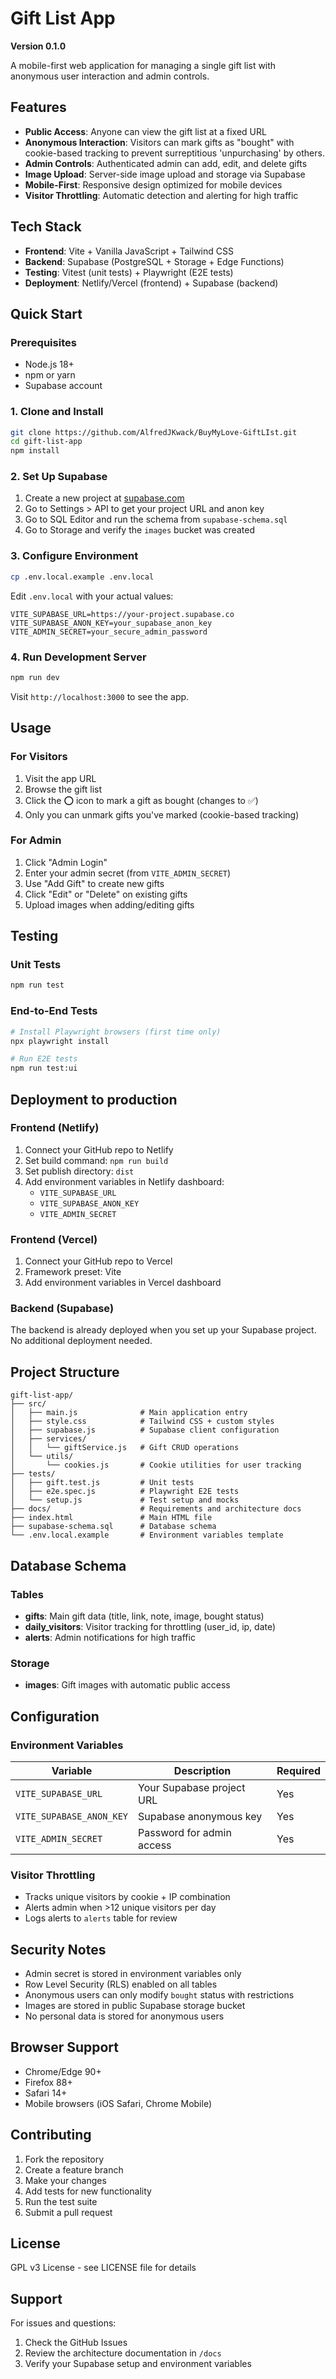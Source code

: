 # Gift List App

**Version 0.1.0**

A mobile-first web application for managing a single gift list with anonymous user interaction and admin controls.

## Features

- **Public Access**: Anyone can view the gift list at a fixed URL
- **Anonymous Interaction**: Visitors can mark gifts as "bought" with cookie-based tracking to prevent surreptitious 'unpurchasing' by others.
- **Admin Controls**: Authenticated admin can add, edit, and delete gifts
- **Image Upload**: Server-side image upload and storage via Supabase
- **Mobile-First**: Responsive design optimized for mobile devices
- **Visitor Throttling**: Automatic detection and alerting for high traffic

## Tech Stack

- **Frontend**: Vite + Vanilla JavaScript + Tailwind CSS
- **Backend**: Supabase (PostgreSQL + Storage + Edge Functions)
- **Testing**: Vitest (unit tests) + Playwright (E2E tests)
- **Deployment**: Netlify/Vercel (frontend) + Supabase (backend)

## Quick Start

### Prerequisites

- Node.js 18+ 
- npm or yarn
- Supabase account

### 1. Clone and Install

```bash
git clone https://github.com/AlfredJKwack/BuyMyLove-GiftLIst.git
cd gift-list-app
npm install
```

### 2. Set Up Supabase

1. Create a new project at [supabase.com](https://supabase.com)
2. Go to Settings > API to get your project URL and anon key
3. Go to SQL Editor and run the schema from `supabase-schema.sql`
4. Go to Storage and verify the `images` bucket was created

### 3. Configure Environment

```bash
cp .env.local.example .env.local
```

Edit `.env.local` with your actual values:

```env
VITE_SUPABASE_URL=https://your-project.supabase.co
VITE_SUPABASE_ANON_KEY=your_supabase_anon_key
VITE_ADMIN_SECRET=your_secure_admin_password
```

### 4. Run Development Server

```bash
npm run dev
```

Visit `http://localhost:3000` to see the app.

## Usage

### For Visitors

1. Visit the app URL
2. Browse the gift list
3. Click the ⭕ icon to mark a gift as bought (changes to ✅)
4. Only you can unmark gifts you've marked (cookie-based tracking)

### For Admin

1. Click "Admin Login" 
2. Enter your admin secret (from `VITE_ADMIN_SECRET`)
3. Use "Add Gift" to create new gifts
4. Click "Edit" or "Delete" on existing gifts
5. Upload images when adding/editing gifts

## Testing

### Unit Tests

```bash
npm run test
```

### End-to-End Tests

```bash
# Install Playwright browsers (first time only)
npx playwright install

# Run E2E tests
npm run test:ui
```

## Deployment to production

### Frontend (Netlify)

1. Connect your GitHub repo to Netlify
2. Set build command: `npm run build`
3. Set publish directory: `dist`
4. Add environment variables in Netlify dashboard:
   - `VITE_SUPABASE_URL`
   - `VITE_SUPABASE_ANON_KEY` 
   - `VITE_ADMIN_SECRET`

### Frontend (Vercel)

1. Connect your GitHub repo to Vercel
2. Framework preset: Vite
3. Add environment variables in Vercel dashboard

### Backend (Supabase)

The backend is already deployed when you set up your Supabase project. No additional deployment needed.

## Project Structure

```
gift-list-app/
├── src/
│   ├── main.js              # Main application entry
│   ├── style.css            # Tailwind CSS + custom styles
│   ├── supabase.js          # Supabase client configuration
│   ├── services/
│   │   └── giftService.js   # Gift CRUD operations
│   └── utils/
│       └── cookies.js       # Cookie utilities for user tracking
├── tests/
│   ├── gift.test.js         # Unit tests
│   ├── e2e.spec.js          # Playwright E2E tests
│   └── setup.js             # Test setup and mocks
├── docs/                    # Requirements and architecture docs
├── index.html               # Main HTML file
├── supabase-schema.sql      # Database schema
└── .env.local.example       # Environment variables template
```

## Database Schema

### Tables

- **gifts**: Main gift data (title, link, note, image, bought status)
- **daily_visitors**: Visitor tracking for throttling (user_id, ip, date)
- **alerts**: Admin notifications for high traffic

### Storage

- **images**: Gift images with automatic public access

## Configuration

### Environment Variables

| Variable | Description | Required |
|----------|-------------|----------|
| `VITE_SUPABASE_URL` | Your Supabase project URL | Yes |
| `VITE_SUPABASE_ANON_KEY` | Supabase anonymous key | Yes |
| `VITE_ADMIN_SECRET` | Password for admin access | Yes |

### Visitor Throttling

- Tracks unique visitors by cookie + IP combination
- Alerts admin when >12 unique visitors per day
- Logs alerts to `alerts` table for review

## Security Notes

- Admin secret is stored in environment variables only
- Row Level Security (RLS) enabled on all tables
- Anonymous users can only modify `bought` status with restrictions
- Images are stored in public Supabase storage bucket
- No personal data is stored for anonymous users

## Browser Support

- Chrome/Edge 90+
- Firefox 88+
- Safari 14+
- Mobile browsers (iOS Safari, Chrome Mobile)

## Contributing

1. Fork the repository
2. Create a feature branch
3. Make your changes
4. Add tests for new functionality
5. Run the test suite
6. Submit a pull request

## License

GPL v3 License - see LICENSE file for details

## Support

For issues and questions:
1. Check the GitHub Issues
2. Review the architecture documentation in `/docs`
3. Verify your Supabase setup and environment variables
